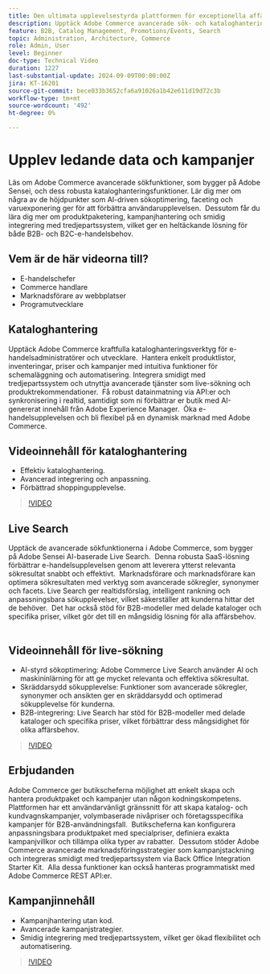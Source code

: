 ```yaml
---
title: Den ultimata upplevelsestyrda plattformen för exceptionella affärsresultat
description: Upptäck Adobe Commerce avancerade sök- och kataloghantering, som bygger på AI, för att optimera e-handelsupplevelserna för både B2B- och B2C-kunder.
feature: B2B, Catalog Management, Promotions/Events, Search
topic: Administration, Architecture, Commerce
role: Admin, User
level: Beginner
doc-type: Technical Video
duration: 1227
last-substantial-update: 2024-09-09T00:00:00Z
jira: KT-16201
source-git-commit: bece033b3652cfa6a91026a1b42e611d19d72c3b
workflow-type: tm+mt
source-wordcount: '492'
ht-degree: 0%

---
```



# Upplev ledande data och kampanjer  

Läs om Adobe Commerce avancerade sökfunktioner, som bygger på Adobe Sensei, och dess robusta kataloghanteringsfunktioner. Lär dig mer om några av de höjdpunkter som AI-driven sökoptimering, faceting och varuexponering ger för att förbättra användarupplevelsen. &#x200B; Dessutom får du lära dig mer om produktpaketering, kampanjhantering och smidig integrering med tredjepartssystem, vilket ger en heltäckande lösning för både B2B- och B2C-e-handelsbehov. &#x200B;  

## Vem är de här videorna till?

- E-handelschefer
- Commerce handlare
- Marknadsförare av webbplatser
- Programutvecklare

## Kataloghantering

Upptäck Adobe Commerce kraftfulla kataloghanteringsverktyg för e-handelsadministratörer och utvecklare. &#x200B; Hantera enkelt produktlistor, inventeringar, priser och kampanjer med intuitiva funktioner för schemaläggning och automatisering. Integrera smidigt med tredjepartssystem och utnyttja avancerade tjänster som live-sökning och produktrekommendationer. &#x200B; Få robust datainmatning via API:er och synkronisering i realtid, samtidigt som ni förbättrar er butik med AI-genererat innehåll från Adobe Experience Manager. &#x200B; Öka e-handelsupplevelsen och bli flexibel på en dynamisk marknad med Adobe Commerce.  

## Videoinnehåll för kataloghantering

- Effektiv kataloghantering. &#x200B;
- Avancerad integrering och anpassning.
- Förbättrad shoppingupplevelse. &#x200B; &#x200B;

>[!VIDEO](https://video.tv.adobe.com/v/3434039?learn=on)

## Live Search

Upptäck de avancerade sökfunktionerna i Adobe Commerce, som bygger på Adobe Sensei AI-baserade Live Search. &#x200B; Denna robusta SaaS-lösning förbättrar e-handelsupplevelsen genom att leverera ytterst relevanta sökresultat snabbt och effektivt. &#x200B; Marknadsförare och marknadsförare kan optimera sökresultaten med verktyg som avancerade sökregler, synonymer och facets. Live Search ger realtidsförslag, intelligent rankning och anpassningsbara sökupplevelser, vilket säkerställer att kunderna hittar det de behöver. &#x200B; Det har också stöd för B2B-modeller med delade kataloger och specifika priser, vilket gör det till en mångsidig lösning för alla affärsbehov. &#x200B;  

## Videoinnehåll för live-sökning

- AI-styrd sökoptimering: Adobe Commerce Live Search använder AI och maskininlärning för att ge mycket relevanta och effektiva sökresultat. &#x200B;
- Skräddarsydd sökupplevelse: Funktioner som avancerade sökregler, synonymer och ansikten ger en skräddarsydd och optimerad sökupplevelse för kunderna. &#x200B;
- B2B-integrering: Live Search har stöd för B2B-modeller med delade kataloger och specifika priser, vilket förbättrar dess mångsidighet för olika affärsbehov. &#x200B;

>[!VIDEO](https://video.tv.adobe.com/v/3434040?learn=on)

## Erbjudanden  

Adobe Commerce ger butikscheferna möjlighet att enkelt skapa och hantera produktpaket och kampanjer utan någon kodningskompetens. &#x200B; Plattformen har ett användarvänligt gränssnitt för att skapa katalog- och kundvagnskampanjer, volymbaserade nivåpriser och företagsspecifika kampanjer för B2B-användningsfall. &#x200B; Butikscheferna kan konfigurera anpassningsbara produktpaket med specialpriser, definiera exakta kampanjvillkor och tillämpa olika typer av rabatter. &#x200B; Dessutom stöder Adobe Commerce avancerade marknadsföringsstrategier som kampanjstackning och integreras smidigt med tredjepartssystem via Back Office Integration Starter Kit. &#x200B; Alla dessa funktioner kan också hanteras programmatiskt med Adobe Commerce REST API:er. &#x200B;

## Kampanjinnehåll

- Kampanjhantering utan kod. &#x200B;
- Avancerade kampanjstrategier. &#x200B;
- Smidig integrering med tredjepartssystem, vilket ger ökad flexibilitet och automatisering. &#x200B;

>[!VIDEO](https://video.tv.adobe.com/v/3434041?learn=on)